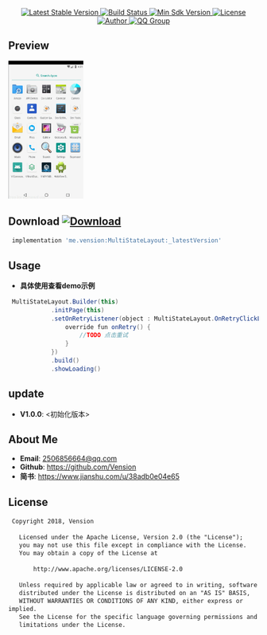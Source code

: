 <p align="center">
   <a href="https://bintray.com/vension/vensionCenter/MultiStateLayout/_latestVersion">
    <img src="https://img.shields.io/badge/Jcenter-V1.0.0-brightgreen.svg?style=flat-square" alt="Latest Stable Version" />
  </a>
  <a href="https://travis-ci.org/Vension/V-MultiStateLayout">
    <img src="https://travis-ci.org/Vension/V-MultiStateLayout.svg?branch=master" alt="Build Status" />
  </a>
  <a href="https://developer.android.com/about/versions/android-4.0.html">
    <img src="https://img.shields.io/badge/API-15%2B-blue.svg?style=flat-square" alt="Min Sdk Version" />
  </a>
  <a href="http://www.apache.org/licenses/LICENSE-2.0">
    <img src="http://img.shields.io/badge/License-Apache%202.0-blue.svg?style=flat-square" alt="License" />
  </a>
  <a href="https://www.jianshu.com/u/38adb0e04e65">
    <img src="https://img.shields.io/badge/Author-Vension-orange.svg?style=flat-square" alt="Author" />
  </a>
  <a href="https://shang.qq.com/wpa/qunwpa?idkey=1a5dc5e9b2e40a780522f46877ba243eeb64405d42398643d544d3eec6624917">
    <img src="https://img.shields.io/badge/QQ-2506856664-orange.svg?style=flat-square" alt="QQ Group" />
  </a>
</p>



## Preview
<p>
    <img src="https://github.com/Vension/V-MultiStateLayout/blob/master/ScreenShot/GIF.gif" width="30%" height="30%">
</p>



## Download [ ![Download](https://api.bintray.com/packages/vension/vensionCenter/MultiStateLayout/images/download.svg) ](https://bintray.com/vension/vensionCenter/MultiStateLayout/_latestVersion)
``` gradle
 implementation 'me.vension:MultiStateLayout:_latestVersion'
```

## Usage

* **具体使用查看demo示例**
```java
 MultiStateLayout.Builder(this)
            .initPage(this)
            .setOnRetryListener(object : MultiStateLayout.OnRetryClickListener{
                override fun onRetry() {
                    //TODO 点击重试
                }
            })
            .build()
            .showLoading()
```

## update
* **V1.0.0**: <初始化版本>


## About Me
* **Email**: <2506856664@qq.com>
* **Github**: <https://github.com/Vension>
* **简书**: <https://www.jianshu.com/u/38adb0e04e65>

## License
```
 Copyright 2018, Vension

   Licensed under the Apache License, Version 2.0 (the "License");
   you may not use this file except in compliance with the License.
   You may obtain a copy of the License at

       http://www.apache.org/licenses/LICENSE-2.0

   Unless required by applicable law or agreed to in writing, software
   distributed under the License is distributed on an "AS IS" BASIS,
   WITHOUT WARRANTIES OR CONDITIONS OF ANY KIND, either express or implied.
   See the License for the specific language governing permissions and
   limitations under the License.
```

